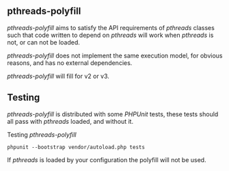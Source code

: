 pthreads-polyfill
---------------

*pthreads-polyfill* aims to satisfy the API requirements of *pthreads* classes such that code written to depend on *pthreads* will work when *pthreads* is not, or can not be loaded.

*pthreads-polyfill* does not implement the same execution model, for obvious reasons, and has no external dependencies.

*pthreads-polyfill* will fill for v2 or v3.

Testing
------

*pthreads-polyfill* is distributed with some *PHPUnit* tests, these tests should all pass with *pthreads* loaded, and without it.

Testing *pthreads-polyfill*

    phpunit --bootstrap vendor/autoload.php tests

If *pthreads* is loaded by your configuration the polyfill will not be used.
